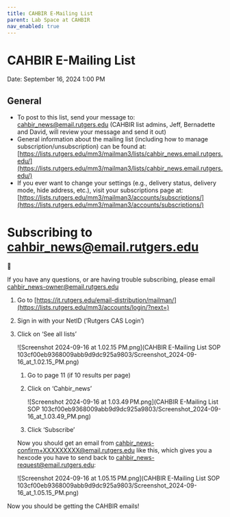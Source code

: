 ```yaml
---
title: CAHBIR E-Mailing List
parent: Lab Space at CAHBIR
nav_enabled: true
---
```

# CAHBIR E-Mailing List

Date: September 16, 2024 1:00 PM

## General

- To post to this list, send your message to: [cahbir_news@email.rutgers.edu](mailto:cahbir_news@email.rutgers.edu) (CAHBIR list admins, Jeff, Bernadette and David, will review your message and send it out)
- General information about the mailing list (including how to manage subscription/unsubscription) can be found at: [https://lists.rutgers.edu/mm3/mailman3/lists/cahbir_news.email.rutgers.edu/](https://lists.rutgers.edu/mm3/mailman3/lists/cahbir_news.email.rutgers.edu/)
- If you ever want to change your settings (e.g., delivery status, delivery mode, hide address, etc.), visit your subscriptions page at: [https://lists.rutgers.edu/mm3/mailman3/accounts/subscriptions/](https://lists.rutgers.edu/mm3/mailman3/accounts/subscriptions/)

# Subscribing to cahbir_news@email.rutgers.edu

<aside>
💌

If you have any questions, or are having trouble subscribing, please email [cahbir_news-owner@email.rutgers.edu](mailto:cahbir_news-owner@email.rutgers.edu) 

</aside>

1. Go to [https://it.rutgers.edu/email-distribution/mailman/](https://lists.rutgers.edu/mm3/accounts/login/?next=)
2. Sign in with your NetID (’Rutgers CAS Login’)
3. Click on ‘See all lists’
    
    ![Screenshot 2024-09-16 at 1.02.15 PM.png](CAHBIR E-Mailing List SOP 103cf00eb9368009abb9d9dc925a9803/Screenshot_2024-09-16_at_1.02.15_PM.png)
    
    1. Go to page 11 (if 10 results per page)
    2. Click on ‘Cahbir_news’
        
        ![Screenshot 2024-09-16 at 1.03.49 PM.png](CAHBIR E-Mailing List SOP 103cf00eb9368009abb9d9dc925a9803/Screenshot_2024-09-16_at_1.03.49_PM.png)
        
    
    6. Click ‘Subscribe’
    
    Now you should get an email from [cahbir_news-confirm+XXXXXXXXX@email.rutgers.edu](mailto:cahbir_news-confirm+XXXXXXXXX@email.rutgers.edu) like this, which gives you a hexcode you have to send back to [cahbir_news-request@email.rutgers.edu](mailto:cahbir_news-request@email.rutgers.edu): 
    
    ![Screenshot 2024-09-16 at 1.05.15 PM.png](CAHBIR E-Mailing List SOP 103cf00eb9368009abb9d9dc925a9803/Screenshot_2024-09-16_at_1.05.15_PM.png)
    

Now you should be getting the CAHBIR emails!